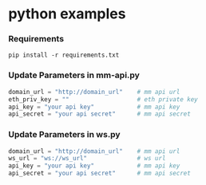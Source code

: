 # python examples

### Requirements

```shell script
pip install -r requirements.txt
```

### Update Parameters in mm-api.py
```python
domain_url = "http://domain_url"    # mm api url
eth_priv_key = ""                   # eth private key
api_key = "your api key"            # mm api key
api_secret = "your api secret"      # mm api secret
```

### Update Parameters in ws.py
```python
domain_url = "http://domain_url"    # mm api url
ws_url = "ws://ws_url"              # ws url
api_key = "your api key"            # mm api key
api_secret = "your api secret"      # mm api secret
```